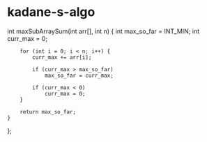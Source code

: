 # kadane-s-algo
 int maxSubArraySum(int arr[], int n) {
        int max_so_far = INT_MIN;
        int curr_max = 0;

        for (int i = 0; i < n; i++) {
            curr_max += arr[i];

            if (curr_max > max_so_far)
                max_so_far = curr_max;

            if (curr_max < 0)
                curr_max = 0;
        }

        return max_so_far;
    }
};

